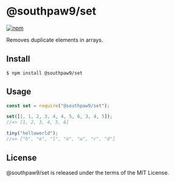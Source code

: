 # @southpaw9/set

[![npm](https://img.shields.io/npm/v/@southpaw9/set?color=blue&label=npm%20)](https://www.npmjs.com/package/@southpaw9/set)


Removes duplicate elements in arrays.

## Install

```
$ npm install @southpaw9/set
```

## Usage

```js
const set = require("@southpaw9/set");

set([1, 1, 2, 3, 4, 4, 5, 6, 3, 4, 5]);
//=> [1, 2, 3, 4, 5, 6]

tiny("helloworld");
//=> ["h", "e", "l", "o", "w", "r", "d"]
```
## License

@southpaw9/set is released under the terms of the MIT License.